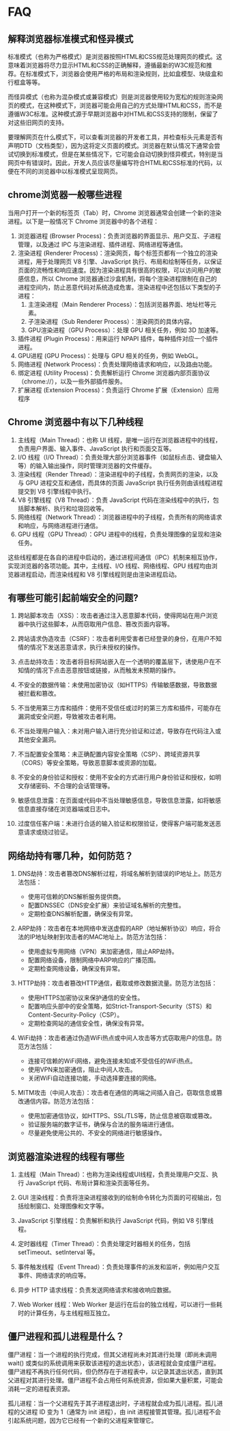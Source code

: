 # FAQ

## 解释浏览器标准模式和怪异模式

标准模式（也称为严格模式）是浏览器按照HTML和CSS规范处理网页的模式。这意味着浏览器将尽力显示HTML和CSS的正确解释，遵循最新的W3C规范和推荐。在标准模式下，浏览器会使用严格的布局和渲染规则，比如盒模型、块级盒和行框盒等等。

而怪异模式（也称为混杂模式或兼容模式）则是浏览器使用较为宽松的规则渲染网页的模式，在这种模式下，浏览器可能会用自己的方式处理HTML和CSS，而不是遵循W3C标准。这种模式源于早期浏览器中对HTML和CSS支持的限制，保留了对这些旧网页的支持。

要理解网页在什么模式下，可以查看浏览器的开发者工具，并检查标头元素是否有声明DTD（文档类型），因为这将定义页面的模式。浏览器在默认情况下通常会尝试切换到标准模式，但是在某些情况下，它可能会自动切换到怪异模式，特别是当网页中有错误时。因此，开发人员应该尽量编写符合HTML和CSS标准的代码，以便在不同的浏览器中以标准模式呈现网页。

## chrome浏览器一般哪些进程

当用户打开一个新的标签页（Tab）时，Chrome 浏览器通常会创建一个新的渲染进程。以下是一般情况下 Chrome 浏览器中的各个进程：

1. 浏览器进程 (Browser Process)：负责浏览器的界面显示、用户交互、子进程管理，以及通过 IPC 与渲染进程、插件进程、网络进程等通信。
2. 渲染进程 (Renderer Process)：渲染网页，每个标签页都有一个独立的渲染进程，用于处理网页 V8 引擎、JavaScript 执行、布局和绘制等任务，以保证页面的流畅性和响应速度。因为渲染进程具有很高的权限，可以访问用户的敏感信息，所以 Chrome 浏览器通过沙盒机制，将每个渲染进程限制在自己的进程空间内，防止恶意代码对系统造成危害。渲染进程中还包括以下类型的子进程：
   1. 主渲染进程（Main Renderer Process）：包括浏览器界面、地址栏等元素。
   2. 子渲染进程（Sub Renderer Process）：渲染网页的具体内容。
   3. GPU渲染进程（GPU Process）：处理 GPU 相关任务，例如 3D 加速等。
3. 插件进程 (Plugin Process)：用来运行 NPAPI 插件，每种插件对应一个插件进程。
4. GPU进程 (GPU Process)：处理与 GPU 相关的任务，例如 WebGL。
5. 网络进程 (Network Process)：负责处理网络请求和响应，以及路由功能。
6. 绑定进程 (Utility Process)：负责解析运行 Chrome 浏览器内部页面协议（chrome://），以及一些外部插件服务。
7. 扩展进程 (Extension Process)：负责运行 Chrome 扩展（Extension）应用程序

## Chrome 浏览器中有以下几种线程

1. 主线程（Main Thread）：也称 UI 线程，是唯一运行在浏览器进程中的线程，负责用户界面、输入事件、JavaScript 执行和页面交互等。
2. I/O 线程（I/O Thread）：负责处理大部分浏览器事件（如鼠标点击、键盘输入等）的输入输出操作，同时管理浏览器的文件缓存。
3. 渲染线程（Render Thread）：渲染进程中的子线程，负责网页的渲染，以及与 GPU 进程交互和通信，而具体的页面 JavaScript 执行任务则由该线程进程提交到 V8 引擎线程中执行。
4. V8 引擎线程（V8 Thread）：负责 JavaScript 代码在渲染线程中的执行，包括脚本解析、执行和垃圾回收等。
5. 网络线程（Network Thread）：浏览器进程中的子线程，负责所有的网络请求和响应，与网络进程进行通信。
6. GPU 线程（GPU Thread）：GPU 进程中的线程，负责处理图像的呈现和渲染任务。

这些线程都是在各自的进程中启动的，通过进程间通信（IPC）机制来相互协作，实现浏览器的各项功能。其中，主线程、I/O 线程、网络线程、GPU 线程均由浏览器进程启动，而渲染线程和 V8 引擎线程则是由渲染进程启动。

## 有哪些可能引起前端安全的问题?

1. 跨站脚本攻击（XSS）：攻击者通过注入恶意脚本代码，使得网站在用户浏览器中执行这些脚本，从而窃取用户信息、篡改页面内容等。

2. 跨站请求伪造攻击（CSRF）：攻击者利用受害者已经登录的身份，在用户不知情的情况下发送恶意请求，执行未授权的操作。

3. 点击劫持攻击：攻击者将目标网站嵌入在一个透明的覆盖层下，诱使用户在不知情的情况下点击恶意按钮或链接，从而触发未预期的操作。

4. 不安全的数据传输：未使用加密协议（如HTTPS）传输敏感数据，导致数据被拦截和篡改。

5. 不当使用第三方库和插件：使用不受信任或过时的第三方库和插件，可能存在漏洞或安全问题，导致被攻击者利用。

6. 不当处理用户输入：未对用户输入进行充分验证和过滤，导致存在代码注入或其他安全漏洞。

7. 不当配置安全策略：未正确配置内容安全策略（CSP）、跨域资源共享（CORS）等安全策略，导致恶意脚本或资源的加载。

8. 不安全的身份验证和授权：使用不安全的方式进行用户身份验证和授权，如明文存储密码、不合理的会话管理等。

9. 敏感信息泄露：在页面或代码中不当处理敏感信息，导致信息泄露，如将敏感信息直接存储在浏览器端或日志中。

10. 过度信任客户端：未进行合适的输入验证和权限验证，使得客户端可能发送恶意请求或绕过验证。

## 网络劫持有哪几种，如何防范？

1. DNS劫持：攻击者篡改DNS解析过程，将域名解析到错误的IP地址上。防范方法包括：

   - 使用可信赖的DNS解析服务提供商。
   - 配置DNSSEC（DNS安全扩展）来验证域名解析的完整性。
   - 定期检查DNS解析配置，确保没有异常。

2. ARP劫持：攻击者在本地网络中发送虚假的ARP（地址解析协议）响应，将合法的IP地址映射到攻击者的MAC地址上。防范方法包括：

   - 使用虚拟专用网络（VPN）来加密通信，阻止ARP劫持。
   - 配置网络设备，限制网络中ARP响应的广播范围。
   - 定期检查网络设备，确保没有异常。

3. HTTP劫持：攻击者篡改HTTP通信，截取或修改数据流量。防范方法包括：

   - 使用HTTPS加密协议来保护通信的安全性。
   - 配置响应头部中的安全策略，如Strict-Transport-Security（STS）和Content-Security-Policy（CSP）。
   - 定期检查网站的通信安全性，确保没有异常。

4. WiFi劫持：攻击者通过伪造WiFi热点或中间人攻击等方式窃取用户的信息。防范方法包括：

   - 连接可信赖的WiFi网络，避免连接未知或不受信任的WiFi热点。
   - 使用VPN来加密通信，阻止中间人攻击。
   - 关闭WiFi自动连接功能，手动选择要连接的网络。

5. MITM攻击（中间人攻击）：攻击者在通信的两端之间插入自己，窃取信息或篡改通信内容。防范方法包括：

   - 使用加密通信协议，如HTTPS、SSL/TLS等，防止信息被窃取或篡改。
   - 验证服务端的数字证书，确保与合法的服务端进行通信。
   - 尽量避免使用公共的、不安全的网络进行敏感操作。

## 浏览器渲染进程的线程有哪些

1. 主线程（Main Thread）：也称为渲染线程或UI线程，负责处理用户交互、执行 JavaScript 代码、布局计算和渲染页面等任务。

2. GUI 渲染线程：负责将渲染进程接收到的绘制命令转化为页面的可视输出，包括绘制窗口、处理图像和文字等。

3. JavaScript 引擎线程：负责解析和执行 JavaScript 代码，例如 V8 引擎线程。

4. 定时器线程（Timer Thread）：负责处理定时器相关的任务，包括 setTimeout、setInterval 等。

5. 事件触发线程（Event Thread）：负责处理事件的派发和监听，例如用户交互事件、网络请求的响应等。

6. 异步 HTTP 请求线程：负责发送网络请求和接收响应数据。

7. Web Worker 线程：Web Worker 是运行在后台的独立线程，可以进行一些耗时的计算任务，与主线程相互独立。

## 僵尸进程和孤儿进程是什么？

僵尸进程：当一个进程的执行完成，但其父进程尚未对其进行处理（即尚未调用 wait() 或类似的系统调用来获取该进程的退出状态），该进程就会变成僵尸进程。僵尸进程不再执行任何代码，但仍然存在于进程表中，以记录其退出状态，直到其父进程对其进行处理。僵尸进程不会占用任何系统资源，但如果大量积累，可能会消耗一定的进程表资源。

孤儿进程：当一个父进程先于其子进程退出时，子进程就会成为孤儿进程。孤儿进程的父进程 ID 变为 1（通常为 init 进程），由 init 进程接管其管理。孤儿进程不会引起系统问题，因为它已经有一个新的父进程来管理它。
